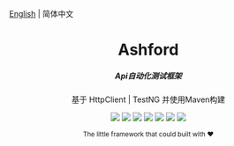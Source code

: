 [English](./README.EN.md) | 简体中文

<h1 align="center" style="border-bottom: none">Ashford</h1>

<h5 align="center">Api自动化测试框架</h5>
<p align="center">基于 HttpClient | TestNG 并使用Maven构建</p>

<p align="center">
  <a href="https://github.com/Jia-Jingnan/Ashford"><img src="https://img.shields.io/badge/ashford-1.1.0-brightgreen.svg?style=flat-square"></a>
  <a><img src="https://img.shields.io/badge/env-Maven|TestNG|HttpClient-lightgrey.svg"></a>
  <a><img src="https://img.shields.io/badge/language-Java-red.svg"></a>
  <a><img src="https://img.shields.io/badge/ide-IntelliJ IDEA-yellow.svg"></a>
  <a><img src="https://img.shields.io/badge/vcs-Git-orange.svg"></a>
  <a><img src="https://img.shields.io/badge/ci|cd-Jenkins-yellowgreen.svg"></a>
  <a><img src="https://visitor-badge.glitch.me/badge?page_id=Jia-Jingnan.Ashford"></a>
</p>
<div align="center">
  <sub>The little framework that could built with ❤︎
</div>
